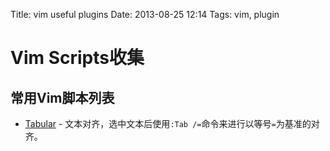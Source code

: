 Title: vim useful plugins
Date: 2013-08-25 12:14
Tags: vim, plugin

# Vim Scripts收集

## 常用Vim脚本列表

*  [Tabular](https///github.com/godlygeek/tabular) - 文本对齐，选中文本后使用`:Tab /=`命令来进行以等号`=`为基准的对齐。

